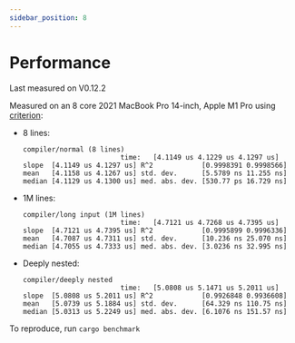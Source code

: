 ```yaml
---
sidebar_position: 8
---
```


# Performance

Last measured on V0.12.2

Measured on an 8 core 2021 MacBook Pro 14-inch, Apple M1 Pro using [criterion](https://github.com/bheisler/criterion.rs):

- 8 lines:
  ```
  compiler/normal (8 lines)                                                                               
                          time:   [4.1149 us 4.1229 us 4.1297 us]
  slope  [4.1149 us 4.1297 us] R^2            [0.9998391 0.9998566]
  mean   [4.1158 us 4.1267 us] std. dev.      [5.5789 ns 11.255 ns]
  median [4.1129 us 4.1300 us] med. abs. dev. [530.77 ps 16.729 ns]
  ```

- 1M lines:
  ```
  compiler/long input (1M lines)                                                                          
                          time:   [4.7121 us 4.7268 us 4.7395 us]                                      
  slope  [4.7121 us 4.7395 us] R^2            [0.9995899 0.9996336]
  mean   [4.7087 us 4.7311 us] std. dev.      [10.236 ns 25.070 ns]
  median [4.7055 us 4.7333 us] med. abs. dev. [3.0236 ns 32.995 ns]
  ```

- Deeply nested:

  ```
  compiler/deeply nested  
                          time:   [5.0808 us 5.1471 us 5.2011 us]
  slope  [5.0808 us 5.2011 us] R^2            [0.9926848 0.9936608]
  mean   [5.0739 us 5.1884 us] std. dev.      [64.329 ns 110.75 ns]
  median [5.0313 us 5.2249 us] med. abs. dev. [6.1076 ns 151.57 ns]
  ```

To reproduce, run `cargo benchmark`
